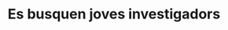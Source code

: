 ---
edition: XXV
title: Es busquen joves investigadors
image: 47d593430095d484.jpg
description: Oberta la convocatòria per la XXV edició de l’Exporecerca Jove fins al 22 de gener de 2024
icon: www.nuvol.com.png
link: https://www.nuvol.com/agenda/es-busquen-joves-investigadors-361034
---